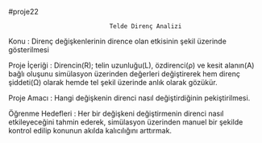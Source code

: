  #proje22
 
                                Telde Direnç Analizi 

Konu : Direnç değişkenlerinin dirence olan etkisinin şekil üzerinde gösterilmesi

Proje İçeriği : Direncin(R); telin uzunluğu(L), özdirenci(ρ) ve kesit alanın(A) 
bağlı oluşunu simülasyon üzerinden değerleri değiştirerek hem direnç şiddeti(Ω) olarak hemde tel şekil üzerinde anlık olarak gözükür.

Proje Amacı : Hangi değişkenin direnci nasıl değiştirdiğinin pekiştirilmesi.

Öğrenme Hedefleri : Her bir değişkeni değiştirmenin direnci nasıl etkileyeceğini tahmin ederek, simülasyon üzerinden manuel bir 
şekilde kontrol edilip konunun akılda kalıcılığını arttırmak.
